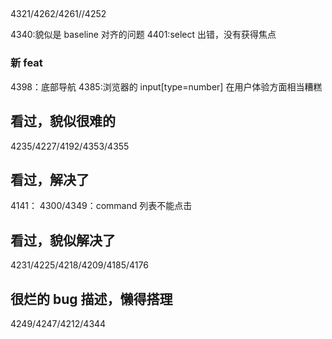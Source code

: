 ##

4321/4262/4261//4252

4340:貌似是 baseline 对齐的问题
4401:select 出错，没有获得焦点

### 新 feat

4398：底部导航
4385:浏览器的 input[type=number] 在用户体验方面相当糟糕

## 看过，貌似很难的

4235/4227/4192/4353/4355

## 看过，解决了

4141：
4300/4349：command 列表不能点击

## 看过，貌似解决了

4231/4225/4218/4209/4185/4176

## 很烂的 bug 描述，懒得搭理

4249/4247/4212/4344
